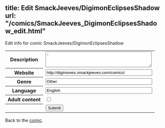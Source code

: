 title: Edit SmackJeeves/DigimonEclipsesShadow
url: "/comics/SmackJeeves_DigimonEclipsesShadow_edit.html"
---
Edit info for comic SmackJeeves/DigimonEclipsesShadow

<form name="comic" action="http://gaepostmail.appspot.com/comic/" method="post">
<table class="comicinfo">
<tr>
<th>Description</th><td><textarea name="description" cols="40" rows="3">-</textarea></td>
</tr>
<tr>
<th>Website</th><td><input type="text" name="url" value="http://digimones.smackjeeves.com/comics/" size="40"/></td>
</tr>
<tr>
<th>Genre</th><td><input type="text" name="genre" value="Other" size="40"/></td>
</tr>
<tr>
<th>Language</th><td><input type="text" name="language" value="English" size="40"/></td>
</tr>
<tr>
<th>Adult content</th><td><input type="checkbox" name="adult" value="adult" /></td>
</tr>
<tr>
<th></th><td>
<input type="hidden" name="comic" value="SmackJeeves_DigimonEclipsesShadow" />
<input type="submit" name="submit" value="Submit" />
</td>
</tr>
</table>
</form>

Back to the [comic](SmackJeeves_DigimonEclipsesShadow.html).
